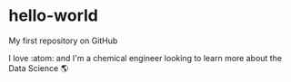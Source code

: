 # hello-world
My first repository on GitHub

I love :atom: and I'm a chemical engineer looking to learn more about the Data Science :earth_americas:
